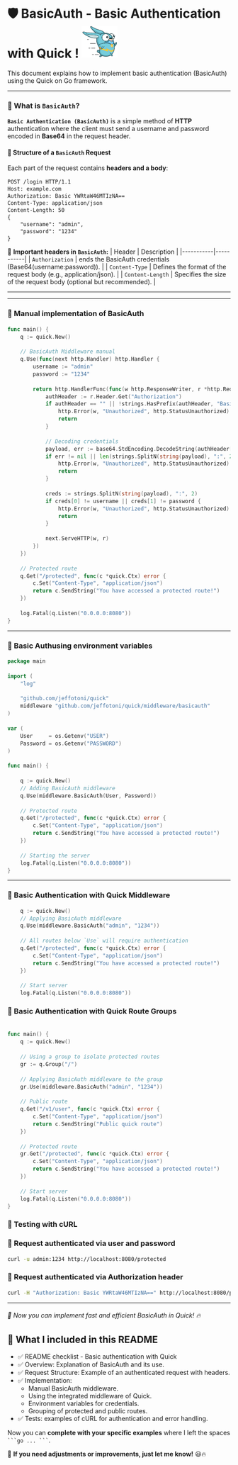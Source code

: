 # 🛡️ BasicAuth - Basic Authentication with Quick ! ![Quick Logo](/quick.png)

This document explains how to implement basic authentication (BasicAuth) using the Quick on Go framework.

---

### 📌 What is `BasicAuth`?

**`Basic Authentication (BasicAuth)`** is a simple method of **HTTP** authentication where the client must send a username and password encoded in **Base64** in the request header.


#### 📝 **Structure of a `BasicAuth`** Request
Each part of the request contains **headers and a body**:

```text
POST /login HTTP/1.1
Host: example.com
Authorization: Basic YWRtaW46MTIzNA==
Content-Type: application/json
Content-Length: 50
{
    "username": "admin",
    "password": "1234"
}
```
📌 **Important headers in `BasicAuth`:**
| Header | Description |
|-----------|-----------|
| `Authorization` | ends the BasicAuth credentials (Base64(username:password)). |
| `Content-Type` | Defines the format of the request body (e.g., application/json). |
| `Content-Length` | Specifies the size of the request body (optional but recommended). |

---

---
### 📌 Manual implementation of BasicAuth

```go
func main() {
	q := quick.New()

	// BasicAuth Middleware manual
	q.Use(func(next http.Handler) http.Handler {
		username := "admin"
		password := "1234"

		return http.HandlerFunc(func(w http.ResponseWriter, r *http.Request) {
			authHeader := r.Header.Get("Authorization")
			if authHeader == "" || !strings.HasPrefix(authHeader, "Basic ") {
				http.Error(w, "Unauthorized", http.StatusUnauthorized)
				return
			}

			// Decoding credentials
			payload, err := base64.StdEncoding.DecodeString(authHeader[len("Basic "):])
			if err != nil || len(strings.SplitN(string(payload), ":", 2)) != 2 {
				http.Error(w, "Unauthorized", http.StatusUnauthorized)
				return
			}

			creds := strings.SplitN(string(payload), ":", 2)
			if creds[0] != username || creds[1] != password {
				http.Error(w, "Unauthorized", http.StatusUnauthorized)
				return
			}

			next.ServeHTTP(w, r)
		})
	})

	// Protected route
	q.Get("/protected", func(c *quick.Ctx) error {
		c.Set("Content-Type", "application/json")
		return c.SendString("You have accessed a protected route!")
	})

	log.Fatal(q.Listen("0.0.0.0:8080"))
}
```
---

### 📌 Basic Authusing environment variables

```go
package main

import (
	"log"

	"github.com/jeffotoni/quick"
	middleware "github.com/jeffotoni/quick/middleware/basicauth"
)

var (
	User     = os.Getenv("USER")
	Password = os.Getenv("PASSWORD")
)

func main() {

	q := quick.New()
	// Adding BasicAuth middleware
	q.Use(middleware.BasicAuth(User, Password))

	// Protected route
	q.Get("/protected", func(c *quick.Ctx) error {
		c.Set("Content-Type", "application/json")
		return c.SendString("You have accessed a protected route!")
	})

	// Starting the server
	log.Fatal(q.Listen("0.0.0.0:8080"))
}
```
---

### 📌 Basic Authentication with Quick Middleware

```go
	q := quick.New()
	// Applying BasicAuth middleware
	q.Use(middleware.BasicAuth("admin", "1234"))

	// All routes below `Use` will require authentication
	q.Get("/protected", func(c *quick.Ctx) error {
		c.Set("Content-Type", "application/json")
		return c.SendString("You have accessed a protected route!")
	})

	// Start server
	log.Fatal(q.Listen("0.0.0.0:8080"))
```
### 📌 Basic Authentication with Quick Route Groups
```go

func main() {
	q := quick.New()

	// Using a group to isolate protected routes
	gr := q.Group("/")

	// Applying BasicAuth middleware to the group
	gr.Use(middleware.BasicAuth("admin", "1234"))

	// Public route
	q.Get("/v1/user", func(c *quick.Ctx) error {
		c.Set("Content-Type", "application/json")
		return c.SendString("Public quick route")
	})

	// Protected route
	gr.Get("/protected", func(c *quick.Ctx) error {
		c.Set("Content-Type", "application/json")
		return c.SendString("You have accessed a protected route!")
	})

	// Start server
	log.Fatal(q.Listen("0.0.0.0:8080"))
}
```
### 📌 Testing with cURL

### 🔹 Request authenticated via user and password

```bash
curl -u admin:1234 http://localhost:8080/protected
```

### 🔹 Request authenticated via Authorization header

```bash
curl -H "Authorization: Basic YWRtaW46MTIzNA==" http://localhost:8080/protected
```

---

###### 🚀 Now you can implement fast and efficient BasicAuth in Quick! 🔥

## **📌 What I included in this README**

- ✅ README checklist - Basic authentication with Quick
- ✅ Overview: Explanation of BasicAuth and its use.
- ✅ Request Structure: Example of an authenticated request with headers.
- ✅ Implementation:
	- Manual BasicAuth middleware.
	- Using the integrated middleware of Quick.
	- Environment variables for credentials.
	- Grouping of protected and public routes.
- ✅ Tests: examples of cURL for authentication and error handling.


Now you can **complete with your specific examples** where I left the spaces ` ```go ... ``` `.

🚀 **If you need adjustments or improvements, just let me know!** 😃🔥
